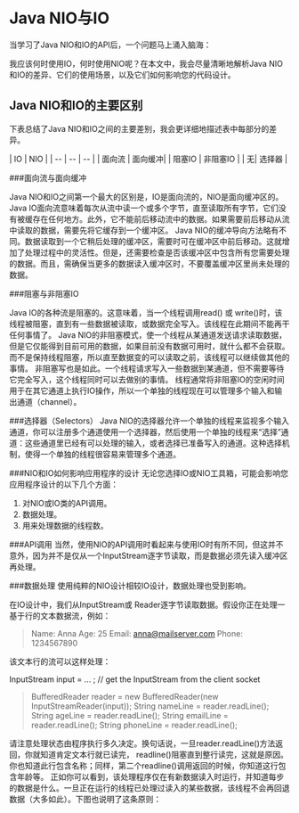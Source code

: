 
# Java NIO与IO

当学习了Java NIO和IO的API后，一个问题马上涌入脑海：

我应该何时使用IO，何时使用NIO呢？在本文中，我会尽量清晰地解析Java NIO和IO的差异、它们的使用场景，以及它们如何影响您的代码设计。

## Java NIO和IO的主要区别

下表总结了Java NIO和IO之间的主要差别，我会更详细地描述表中每部分的差异。

| IO | NIO |
| -- | -- | -- |
| 面向流  | 面向缓冲|
| 阻塞IO  |  非阻塞IO |
| 无| 选择器 |

###面向流与面向缓冲

Java NIO和IO之间第一个最大的区别是，IO是面向流的，NIO是面向缓冲区的。 Java IO面向流意味着每次从流中读一个或多个字节，直至读取所有字节，它们没有被缓存在任何地方。此外，它不能前后移动流中的数据。如果需要前后移动从流中读取的数据，需要先将它缓存到一个缓冲区。 Java NIO的缓冲导向方法略有不同。数据读取到一个它稍后处理的缓冲区，需要时可在缓冲区中前后移动。这就增加了处理过程中的灵活性。但是，还需要检查是否该缓冲区中包含所有您需要处理的数据。而且，需确保当更多的数据读入缓冲区时，不要覆盖缓冲区里尚未处理的数据。

###阻塞与非阻塞IO

Java IO的各种流是阻塞的。这意味着，当一个线程调用read() 或 write()时，该线程被阻塞，直到有一些数据被读取，或数据完全写入。该线程在此期间不能再干任何事情了。 Java NIO的非阻塞模式，使一个线程从某通道发送请求读取数据，但是它仅能得到目前可用的数据，如果目前没有数据可用时，就什么都不会获取。而不是保持线程阻塞，所以直至数据变的可以读取之前，该线程可以继续做其他的事情。 非阻塞写也是如此。一个线程请求写入一些数据到某通道，但不需要等待它完全写入，这个线程同时可以去做别的事情。 线程通常将非阻塞IO的空闲时间用于在其它通道上执行IO操作，所以一个单独的线程现在可以管理多个输入和输出通道（channel）。

###选择器（Selectors）
Java NIO的选择器允许一个单独的线程来监视多个输入通道，你可以注册多个通道使用一个选择器，然后使用一个单独的线程来“选择”通道：这些通道里已经有可以处理的输入，或者选择已准备写入的通道。这种选择机制，使得一个单独的线程很容易来管理多个通道。

###NIO和IO如何影响应用程序的设计
无论您选择IO或NIO工具箱，可能会影响您应用程序设计的以下几个方面：

1. 对NIO或IO类的API调用。
2. 数据处理。
3. 用来处理数据的线程数。

###API调用
当然，使用NIO的API调用时看起来与使用IO时有所不同，但这并不意外，因为并不是仅从一个InputStream逐字节读取，而是数据必须先读入缓冲区再处理。

###数据处理
使用纯粹的NIO设计相较IO设计，数据处理也受到影响。

在IO设计中，我们从InputStream或 Reader逐字节读取数据。假设你正在处理一基于行的文本数据流，例如：


> Name: Anna
Age: 25
Email: anna@mailserver.com
Phone: 1234567890

该文本行的流可以这样处理：

InputStream input = … ; // get the InputStream from the client socket


> BufferedReader reader = new BufferedReader(new InputStreamReader(input));
String nameLine   = reader.readLine();
String ageLine    = reader.readLine();
String emailLine  = reader.readLine();
String phoneLine  = reader.readLine();

请注意处理状态由程序执行多久决定。换句话说，一旦reader.readLine()方法返回，你就知道肯定文本行就已读完， readline()阻塞直到整行读完，这就是原因。你也知道此行包含名称；同样，第二个readline()调用返回的时候，你知道这行包含年龄等。 正如你可以看到，该处理程序仅在有新数据读入时运行，并知道每步的数据是什么。一旦正在运行的线程已处理过读入的某些数据，该线程不会再回退数据（大多如此）。下图也说明了这条原则：

